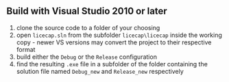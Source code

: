 

## Build with Visual Studio 2010 or later

1. clone the source code to a folder of your choosing
2. open `licecap.sln` from the subfolder `licecap\licecap` inside the working copy - newer VS versions may convert the project to their respective format
3. build either the `Debug` or the `Release` configuration
4. find the resulting `.exe` file in a subfolder of the folder containing the solution file named `Debug_new` and `Release_new` respectively
